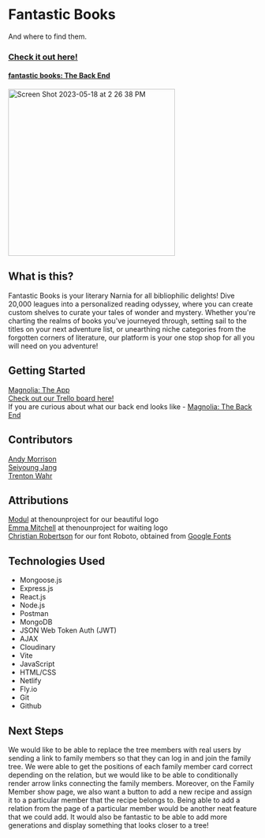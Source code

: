 # Fantastic Books
<p>And where to find them.</p>

### [Check it out here!](https://magnolia-room39.netlify.app/)
#### [fantastic books: The Back End](https://github.com/NSnyc/fantastic-books-back-end)

<img width="338" alt="Screen Shot 2023-05-18 at 2 26 38 PM" src="https://github.com/nonchalamment/magnolia-back-end/assets/26176522/d436edb2-5c0e-43a5-8b89-ef998ee9e9c9">

## What is this?

Fantastic Books is your literary Narnia for all bibliophilic delights! Dive 20,000 leagues into a personalized reading odyssey, where you can create custom shelves to curate your tales of wonder and mystery. Whether you're charting the realms of books you've journeyed through, setting sail to the titles on your next adventure list, or unearthing niche categories from the forgotten corners of literature, our platform is your one stop shop for all you will need on you adventure!

## Getting Started
[Magnolia: The App](https://magnolia-room39.netlify.app)
<br />
[Check out our Trello board here!](https://trello.com/b/rw1jci9N/family-recipies)
<br />
If you are curious about what our back end looks like - [Magnolia: The Back End](https://github.com/nonchalamment/magnolia-back-end/)

## Contributors
[Andy Morrison](https://github.com/andrewmorrisondev)
<br />
[Seiyoung Jang](https://github.com/nonchalamment)
<br />
[Trenton Wahr](https://github.com/trentonwahr)

## Attributions
[Modul](https://thenounproject.com/modul/) at thenounproject for our beautiful logo
<br />
[Emma Mitchell](https://thenounproject.com/emmamitchell/) at thenounproject for waiting logo
<br />
[Christian Robertson](https://christianrobertson.com/) for our font Roboto, obtained from [Google Fonts](https://fonts.google.com)

## Technologies Used
<ul>
  <li>Mongoose.js</li>
  <li>Express.js</li>
  <li>React.js</li>
  <li>Node.js</li>
  <li>Postman</li>
  <li>MongoDB</li>
  <li>JSON Web Token Auth (JWT)</li>
  <li>AJAX</li>
   <li>Cloudinary</li>
  <li>Vite</li>
  <li>JavaScript</li>
  <li>HTML/CSS</li>
  <li>Netlify</li>
  <li>Fly.io</li>
  <li>Git</li>
  <li>Github</li>
</ul>

## Next Steps
We would like to be able to replace the tree members with real users by sending a link to family members so that they can log in and join the family tree. We were able to get the positions of each family member card correct depending on the relation, but we would like to be able to conditionally render arrow links connecting the family members. Moreover, on the Family Member show page, we also want a button to add a new recipe and assign it to a particular member that the recipe belongs to. Being able to add a relation from the page of a particular member would be another neat feature that we could add. It would also be fantastic to be able to add more generations and display something that looks closer to a tree!

